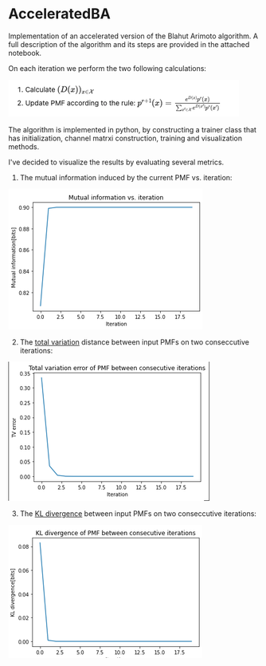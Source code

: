 # AcceleratedBA
Implementation of an accelerated version of the Blahut Arimoto algorithm.
A full description of the algorithm and its steps are provided in the attached notebook.

On each iteration we perform the two following calculations:

![alt text](https://github.com/DorTsur/AcceleratedBA/blob/main/ba_alg_steps.png)

The algorithm is implemented in python, by constructing a trainer class that has initialization, channel matrxi construction, training and visualization methods.

I've decided to visualize the results by evaluating several metrics.

1. The mutual information induced by the current PMF vs. iteration:

![alt text](https://github.com/DorTsur/AcceleratedBA/blob/main/MI_ba_alg.png)

2. The [total variation](https://en.wikipedia.org/wiki/Total_variation_distance_of_probability_measures) distance between input PMFs on two conseccutive iterations:

![alt text](https://github.com/DorTsur/AcceleratedBA/blob/main/TV_ba.png)

3. The [KL divergence](https://en.wikipedia.org/wiki/Kullback%E2%80%93Leibler_divergence) between input PMFs on two conseccutive iterations:

![alt text](https://github.com/DorTsur/AcceleratedBA/blob/main/KL_ba.png)
